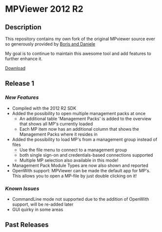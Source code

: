 ﻿# MPViewer 2012 R2

## Description

This repository contains my own fork of the original MPviewer source ever so generously provided by [Boris and Daniele](https://blogs.msdn.microsoft.com/dmuscett/2012/02/19/boriss-opsmgr-tools-updated/)

My goal is to continue to maintain this awesome tool and add features to further enhance it.

[Download](https://github.com/JanVanMeirvenne/mpviewer/releases/download/R1/MPViewer.exe)


## Release 1

### *New Features*
* Compiled with the 2012 R2 SDK
* Added the possibility to open multiple management packs at once
	* An additional table 'Management Packs' is added to the overview that shows all MP's currently loaded
	* Each MP item now has an additional column that shows the Management Packs where it resides in
* Added the possibility to load MP's from a management group instead of files
	* Use the file menu to connect to a management group
	* both single sign-on and credentials-based connections supported
	* Multiple MP selection also available in this mode!
* Management Pack Module Types are now also shown and reported
* OpenWith support: MPViewer can be made the default app for MP's. This allows you to open a MP-file by just double clicking on it!
### *Known Issues*
* CommandLine mode not supported due to the addition of OpenWith support, will be re-added later
* GUI quirky in some areas

## Past Releases
